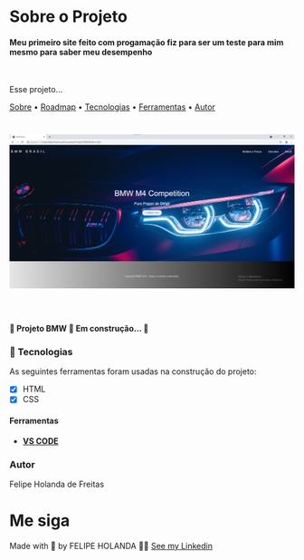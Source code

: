 # Sobre o Projeto

<h4>Meu primeiro site feito com progamação fiz para ser um teste para mim mesmo para saber meu desempenho</h4>

<br>

<p aling="center">Esse projeto...</p>
<a href="#sobre">Sobre</a> •
<a href="#Roadmap">Roadmap</a> •
<a href="#Tecnologias">Tecnologias</a> •
<a href="#Ferramentas">Ferramentas</a> •
<a href="#Autor">Autor</a>

<br>

<h1 aling="center">
   <img alt="Readme" title="Readme" src="Back.png" />
</h1>

<br>

<h4 aling="center">
  🚧 Projeto BMW 🚀 Em construção... 🚧
  </h4>

  ### 🚀 Tecnologias

  As seguintes ferramentas foram usadas na construção do projeto:

  - [x] HTML
  - [x] CSS

  #### Ferramentas

  - [**VS CODE**](https://code.visualstudio.com/)

  ### Autor
  
   Felipe Holanda de Freitas


  # Me siga

  Made with 💜 by FELIPE HOLANDA 👋🏻 [See my Linkedin](https://www.linkedin.com/in/felipe-holanda-de-freitas-3a91281a2/)


